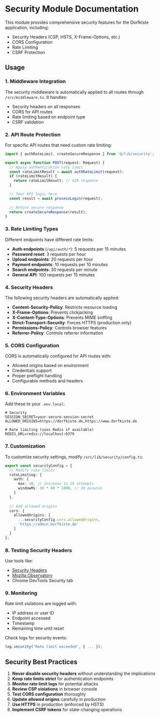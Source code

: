 # Security Module Documentation

This module provides comprehensive security features for the Dorfkiste application, including:

- Security Headers (CSP, HSTS, X-Frame-Options, etc.)
- CORS Configuration
- Rate Limiting
- CSRF Protection

## Usage

### 1. Middleware Integration

The security middleware is automatically applied to all routes through `/src/middleware.ts`. It handles:

- Security headers on all responses
- CORS for API routes
- Rate limiting based on endpoint type
- CSRF validation

### 2. API Route Protection

For specific API routes that need custom rate limiting:

```typescript
import { authRateLimit, createSecureResponse } from '@/lib/security';

export async function POST(request: Request) {
  // Apply authentication rate limit
  const rateLimitResult = await authRateLimit(request);
  if (rateLimitResult) {
    return rateLimitResult; // 429 response
  }

  // Your API logic here
  const result = await processLogin(request);
  
  // Return secure response
  return createSecureResponse(result);
}
```

### 3. Rate Limiting Types

Different endpoints have different rate limits:

- **Auth endpoints** (`/api/auth/*`): 5 requests per 15 minutes
- **Password reset**: 3 requests per hour
- **Upload endpoints**: 20 requests per hour
- **Payment endpoints**: 10 requests per 10 minutes
- **Search endpoints**: 30 requests per minute
- **General API**: 100 requests per 15 minutes

### 4. Security Headers

The following security headers are automatically applied:

- **Content-Security-Policy**: Restricts resource loading
- **X-Frame-Options**: Prevents clickjacking
- **X-Content-Type-Options**: Prevents MIME sniffing
- **Strict-Transport-Security**: Forces HTTPS (production only)
- **Permissions-Policy**: Controls browser features
- **Referrer-Policy**: Controls referrer information

### 5. CORS Configuration

CORS is automatically configured for API routes with:

- Allowed origins based on environment
- Credentials support
- Proper preflight handling
- Configurable methods and headers

### 6. Environment Variables

Add these to your `.env.local`:

```env
# Security
SESSION_SECRET=your-secure-session-secret
ALLOWED_ORIGINS=https://dorfkiste.de,https://www.dorfkiste.de

# Rate limiting (uses Redis if available)
REDIS_URL=redis://localhost:6379
```

### 7. Customization

To customize security settings, modify `/src/lib/security/config.ts`:

```typescript
export const securityConfig = {
  // Modify rate limits
  rateLimiting: {
    auth: {
      max: 10, // Increase to 10 attempts
      windowMs: 30 * 60 * 1000, // 30 minutes
    }
  },
  
  // Add allowed origins
  cors: {
    allowedOrigins: [
      ...securityConfig.cors.allowedOrigins,
      'https://admin.dorfkiste.de'
    ]
  }
};
```

### 8. Testing Security Headers

Use tools like:
- [Security Headers](https://securityheaders.com/)
- [Mozilla Observatory](https://observatory.mozilla.org/)
- Chrome DevTools Security tab

### 9. Monitoring

Rate limit violations are logged with:
- IP address or user ID
- Endpoint accessed
- Timestamp
- Remaining time until reset

Check logs for security events:
```typescript
log.security('Rate limit exceeded', { ... });
```

## Security Best Practices

1. **Never disable security headers** without understanding the implications
2. **Keep rate limits strict** for authentication endpoints
3. **Monitor rate limit logs** for potential attacks
4. **Review CSP violations** in browser console
5. **Test CORS configuration** thoroughly
6. **Update allowed origins** carefully in production
7. **Use HTTPS** in production (enforced by HSTS)
8. **Implement CSRF tokens** for state-changing operations